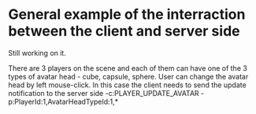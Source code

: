 # General example of the interraction between the client and server side
Still working on it.

There are 3 players on the scene and each of them can have one of the 3 types of avatar head - cube, capsule, sphere.
User can change the avatar head by left mouse-click.
In this case the client needs to send the update notification to the server side
-c:PLAYER_UPDATE_AVATAR -p:PlayerId:1,AvatarHeadTypeId:1,*

